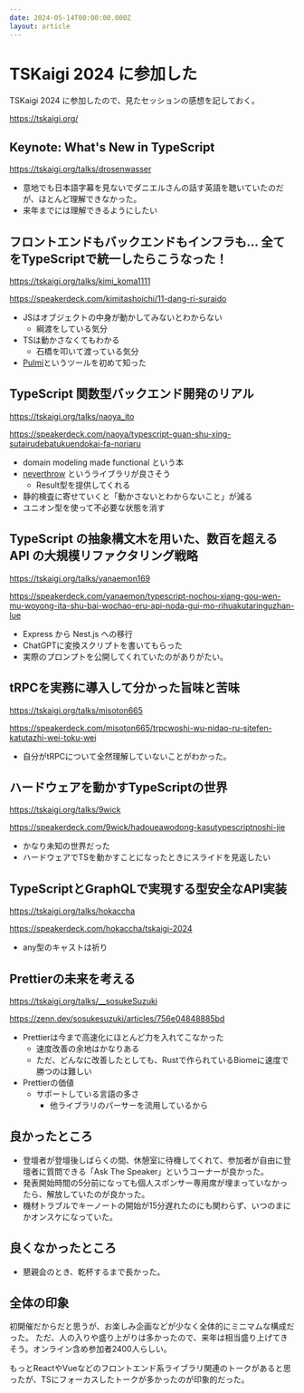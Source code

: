 ```yaml
---
date: 2024-05-14T00:00:00.000Z
layout: article
---
```


# TSKaigi 2024 に参加した

TSKaigi 2024 に参加したので、見たセッションの感想を記しておく。

<https://tskaigi.org/>

## Keynote: What's New in TypeScript

<https://tskaigi.org/talks/drosenwasser>

- 意地でも日本語字幕を見ないでダニエルさんの話す英語を聴いていたのだが、ほとんど理解できなかった。
- 来年までには理解できるようにしたい

## フロントエンドもバックエンドもインフラも… 全てをTypeScriptで統一したらこうなった！

<https://tskaigi.org/talks/kimi_koma1111>

<https://speakerdeck.com/kimitashoichi/11-dang-ri-suraido>

- JSはオブジェクトの中身が動かしてみないとわからない
  * 綱渡をしている気分
- TSは動かさなくてもわかる
  * 石橋を叩いて渡っている気分
- [Pulmi](https://www.pulumi.com/)というツールを初めて知った

## TypeScript 関数型バックエンド開発のリアル

<https://tskaigi.org/talks/naoya_ito>

<https://speakerdeck.com/naoya/typescript-guan-shu-xing-sutairudebatukuendokai-fa-noriaru>

- domain modeling made functional という本
- [neverthrow](https://github.com/supermacro/neverthrow) というライブラリが良さそう
  * Result型を提供してくれる
- 静的検査に寄せていくと「動かさないとわからないこと」が減る
- ユニオン型を使って不必要な状態を消す

## TypeScript の抽象構文木を用いた、数百を超える API の大規模リファクタリング戦略

<https://tskaigi.org/talks/yanaemon169>

<https://speakerdeck.com/yanaemon/typescript-nochou-xiang-gou-wen-mu-woyong-ita-shu-bai-wochao-eru-api-noda-gui-mo-rihuakutaringuzhan-lue>

- Express から Nest.js への移行
- ChatGPTに変換スクリプトを書いてもらった
- 実際のプロンプトを公開してくれていたのがありがたい。

## tRPCを実務に導入して分かった旨味と苦味

<https://tskaigi.org/talks/misoton665>

<https://speakerdeck.com/misoton665/trpcwoshi-wu-nidao-ru-sitefen-katutazhi-wei-toku-wei>

- 自分がtRPCについて全然理解していないことがわかった。

## ハードウェアを動かすTypeScriptの世界

<https://tskaigi.org/talks/9wick>

<https://speakerdeck.com/9wick/hadoueawodong-kasutypescriptnoshi-jie>

- かなり未知の世界だった
- ハードウェアでTSを動かすことになったときにスライドを見返したい

## TypeScriptとGraphQLで実現する型安全なAPI実装

<https://tskaigi.org/talks/hokaccha>

<https://speakerdeck.com/hokaccha/tskaigi-2024>

- any型のキャストは祈り

## Prettierの未来を考える

<https://tskaigi.org/talks/__sosukeSuzuki>

<https://zenn.dev/sosukesuzuki/articles/756e04848885bd>

- Prettierは今まで高速化にほとんど力を入れてこなかった
  * 速度改善の余地はかなりある
  * ただ、どんなに改善したとしても、Rustで作られているBiomeに速度で勝つのは難しい
- Prettierの価値
  * サポートしている言語の多さ
    - 他ライブラリのパーサーを流用しているから

## 良かったところ

- 登壇者が登壇後しばらくの間、休憩室に待機してくれて、参加者が自由に登壇者に質問できる「Ask The Speaker」というコーナーが良かった。
- 発表開始時間の5分前になっても個人スポンサー専用席が埋まっていなかったら、解放していたのが良かった。
- 機材トラブルでキーノートの開始が15分遅れたのにも関わらず、いつのまにかオンスケになっていた。

## 良くなかったところ

- 懇親会のとき、乾杯するまで長かった。

## 全体の印象

初開催だからだと思うが、お楽しみ企画などが少なく全体的にミニマムな構成だった。
ただ、人の入りや盛り上がりは多かったので、来年は相当盛り上げてきそう。オンライン含め参加者2400人らしい。

もっとReactやVueなどのフロントエンド系ライブラリ関連のトークがあると思ったが、TSにフォーカスしたトークが多かったのが印象的だった。
